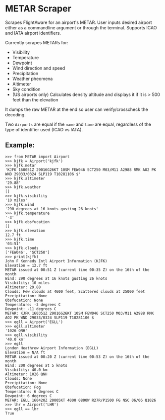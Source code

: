 # METAR Scraper
Scrapes FlightAware for an airport's METAR. User inputs desired airport either as a commandline argument or through the terminal. Supports ICAO and IATA airport identifiers.

Currently scrapes METARs for:

* Visibility
* Temperature
* Dewpoint
* Wind direction and speed
* Precipitation
* Weather pheomena
* Altimeter
* Sky condition
* (US airports only) Calculates density altitude and displays it if it is > 500 feet than the elevation

It dumps the raw METAR at the end so user can verify/crosscheck the decoding.

Two `Airports` are equal if the `name` and `time` are equal, regardless of the type of identifier used (ICAO vs IATA).

## Example:

    >>> from METAR import Airport
    >>> kjfk = Airport('kjfk')
    >>> kjfk.metar
    'KJFK 160051Z 29016G26KT 10SM FEW046 SCT250 M03/M11 A2988 RMK AO2 PK WND 29033/0324 SLP119 T10281106 $'
    >>> kjfk.altimeter
    '29.88'
    >>> kjfk.weather
    []
    >>> kjfk.visibility
    '10 miles'
    >>> kjfk.wind
    '290 degrees at 16 knots gusting 26 knots'
    >>> kjfk.temperature
    '-3'
    >>> kjfk.obsfucation
    []
    >>> kjfk.elevation
    12.7 ft
    >>> kjfk.time
    '03:51'
    >>> kjfk.clouds
    ['FEW046', 'SCT250']
    >>> print(kjfk)
    John F Kennedy Intl Airport Information (KJFK)
    Elevation = 12.7 ft   
    METAR issued at 00:51 Z (current time 00:35 Z) on the 16th of the month
    Wind: 290 degrees at 16 knots gusting 26 knots
    Visibility: 10 miles
    Altimeter: 29.88
    Clouds: Few clouds at 4600 feet, Scattered clouds at 25000 feet
    Precipitation: None
    Obsfucation: None
    Temperature: -3 degrees C
    Dewpoint: -11 degrees C
    METAR: KJFK 160351Z 29016G26KT 10SM FEW046 SCT250 M03/M11 A2988 RMK AO2 PK WND 29033/0324 SLP119 T10281106 $
    >>> egll = Airport('EGLL')
    >>> egll.altimeter
    '1026 QNH'
    >>> egll.visibility
    '40.0 km'
    >>> egll
    London Heathrow Airport Information (EGLL)
    Elevation = N/A ft   
    METAR issued at 00:20 Z (current time 00:53 Z) on the 16th of the month
    Wind: 200 degrees at 5 knots 
    Visibility: 40.0 km
    Altimeter: 1026 QNH
    Clouds: None
    Precipitation: None
    Obsfucation: Fog
    Temperature: 6 degrees C
    Dewpoint: 6 degrees C
    METAR: EGLL 160420Z 20005KT 4000 0800W R27R/P1500 FG NSC 06/06 Q1026
    >>> lhr = Airport('LHR')
    >>> egll == lhr
    True
